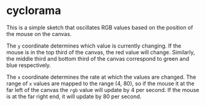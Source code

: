 # cyclorama

This is a simple sketch that oscillates RGB values based on the position of the
mouse on the canvas.

The `y` coordinate determines which value is currently changing. If the mouse
is in the top third of the canvas, the red value will change. Similarly, the
middle third and bottom third of the canvas correspond to green and blue
respectively.

The `x` coordinate determines the rate at which the values are changed. The
range of `x` values are mapped to the range (4, 80), so if the mouse it at the
far left of the canvas the `rgb` value will update by 4 per second. If the
mouse is at the far right end, it will update by 80 per second.
